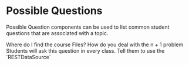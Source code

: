 # Possible Questions

Possible Question components can be used to list common student questions that are associated with a topic. 

<Question>
Where do I find the course Files?
</Question>

<Question tile="n + 1 problem">
How do you deal with the n + 1 problem
<Answer>
Students will ask this question in every class. Tell them to use the `RESTDataSource`
</Answer>
</Question>

